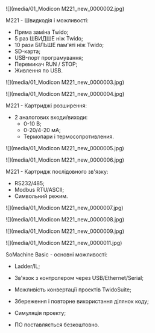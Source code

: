 ![](media/01_Modicon M221_new_0000002.jpg)



M221 - Швидкодія і можливості:

- Пряма заміна Twido;
- 5 раз ШВИДШЕ ніж Twido;
- 10 рази БІЛЬШЕ пам'яті ніж Twido;
- SD-карта;
- USB-порт програмування;
- Перемикач RUN / STOP;
- Живлення по USB.



![](media/01_Modicon M221_new_0000003.jpg)

![](media/01_Modicon M221_new_0000004.jpg)



М221 - Картриджі розширення:

- 2 аналогових входи/виходи:
  - 0-10 В;
  - 0-20/4-20 мА;
  - Термопари і термосопротивления.

![](media/01_Modicon M221_new_0000005.jpg)

![](media/01_Modicon M221_new_0000006.jpg)



М221 - Картридж послідовного зв'язку:

- RS232/485;
- Modbus RTU/ASCII;
- Символьний режим.

![](media/01_Modicon M221_new_0000007.jpg)

![](media/01_Modicon M221_new_0000008.jpg)

![](media/01_Modicon M221_new_0000009.jpg)

![](media/01_Modicon M221_new_0000011.jpg)



SoMachine Basic - основні можливості:

- Ladder/IL;

- Зв'язок з контролером через USB/Ethernet/Serial;

- Можливість конвертації проектів TwidoSuite;

- Збереження і повторне використання ділянок коду;

- Симуляція проекту;

- ПО поставляється безкоштовно.